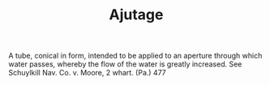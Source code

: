 ---
title: Ajutage
letter: A
permalink: "/definitions/ajutage.html"
body: A tube, conical in form, intended to be applied to an aperture through which
  water passes, whereby the flow of the water is greatly increased. See Schuylkill
  Nav. Co. v. Moore, 2 whart. (Pa.) 477
published_at: '2018-07-07'
source: Black's Law Dictionary
layout: post
---